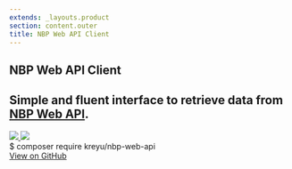 ```yaml
---
extends: _layouts.product
section: content.outer
title: NBP Web API Client
---
```


<section class="font-sans text-center px-6">
    <h1 class="mt-8 text-3xl font-medium">NBP Web API Client</h1>
    <h2 class="mb-4 text-xl font-medium">Simple and fluent interface to retrieve data from <a target="_blank" class="underline hover:text-orange-500 transition-faster" href="http://api.nbp.pl/">NBP Web API</a>.</h2>
    <section class="inline-block">
        <a target="_blank" href="https://packagist.org/packages/kreyu/nbp-web-api">
            <img class="inline" src="https://poser.pugx.org/kreyu/nbp-web-api/version"/>
        </a>
        <a target="_blank" href="https://travis-ci.org/Kreyu/nbp-web-api-php">
            <img class="inline" src="https://travis-ci.org/Kreyu/nbp-web-api-php.svg"/>
        </a>
    </section>
    <x-code lang="shell" class="text-center">
        $ composer require kreyu/nbp-web-api
    </x-code>
    <section>
        <a href="https://github.com/Kreyu/nbp-web-api-php" class="btn hover:text-orange-500 transition-faster py-2 px-4 rounded inline-flex items-center">
            <i class="icon-github-alt w-4 h-5 mr-2"></i>
            <span>View on GitHub</span>
        </a>
    </section>
</section>

